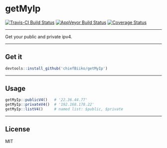 # getMyIp

[![Travis-CI Build Status](https://travis-ci.org/chiefBiiko/getMyIp.svg?branch=master)](https://travis-ci.org/chiefBiiko/getMyIp) [![AppVeyor Build Status](https://ci.appveyor.com/api/projects/status/github/chiefBiiko/getMyIp?branch=master&svg=true)](https://ci.appveyor.com/project/chiefBiiko/getMyIp) [![Coverage Status](https://img.shields.io/codecov/c/github/chiefBiiko/getMyIp/master.svg)](https://codecov.io/github/chiefBiiko/getMyIp?branch=master)

***

Get your public and private ipv4.

***

## Get it

```r
devtools::install_github('chiefBiiko/getMyIp')
```

***

## Usage

```r
getMyIp::publicV4()   # '22.36.44.77'
getMyIp::privateV4()  # '192.168.178.22'
getMyIp::listV4()     # named list: $public, $private
```

***

## License

MIT
